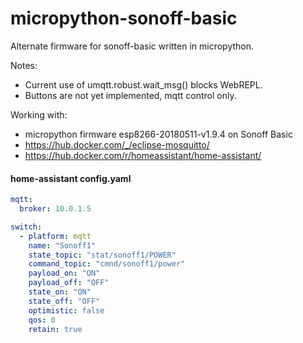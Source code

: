 # micropython-sonoff-basic
Alternate firmware for sonoff-basic written in micropython.



Notes:
- Current use of umqtt.robust.wait_msg() blocks WebREPL.
- Buttons are not yet implemented, mqtt control only.

Working with:
- micropython firmware esp8266-20180511-v1.9.4 on Sonoff Basic
- https://hub.docker.com/_/eclipse-mosquitto/
- https://hub.docker.com/r/homeassistant/home-assistant/

#### home-assistant config.yaml
```yaml
mqtt:
  broker: 10.0.1.5

switch:
  - platform: mqtt
    name: "Sonoff1"
    state_topic: "stat/sonoff1/POWER"
    command_topic: "cmnd/sonoff1/power"
    payload_on: "ON"
    payload_off: "OFF"
    state_on: "ON"
    state_off: "OFF"
    optimistic: false
    qos: 0
    retain: true
```

